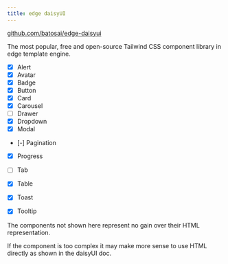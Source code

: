 ```yaml
---
title: edge daisyUI
---
```


[github.com/batosai/edge-daisyui](https://github.com/batosai/edge-daisyui)

The most popular, free and open-source Tailwind CSS component library in edge template engine.

- [x] Alert
- [x] Avatar
- [x] Badge
- [x] Button
- [x] Card
- [x] Carousel
- [ ] Drawer
- [x] Dropdown
- [x] Modal
- [-] Pagination
- [x] Progress
- [ ] Tab
- [x] Table
- [x] Toast
- [x] Tooltip


The components not shown here represent no gain over their HTML representation.

If the component is too complex it may make more sense to use HTML directly as shown in the daisyUI doc. 
